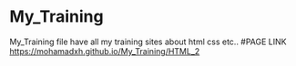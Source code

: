 # My_Training
My_Training file have all my training sites about html css etc..
#PAGE LINK
https://mohamadxh.github.io/My_Training/HTML_2
